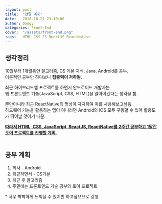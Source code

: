 ```yaml
---
layout: post
title:  "연말 계획"
date:   2018-10-21 23:10:00
author: Dongy
categories: Front-End
cover:  "/assets/front-end.png"
tags:	HTML CSS JS ReactJS ReactNative
---
```


## 생각정리
10월부터 1개월동안 알고리즘, CS 기본 지식, Java, Android를 공부.<br>
이론적인 공부만 하다보니 <strong>집중력이 저하됨.</strong><br>

최근 하이브리드앱 프로젝트를 하면서 안드로이드 개발자는<br>
웹 프론트엔드 기술(JavaScript, CSS, HTML)을 알아야겠다는 생각을 함.<br>

뿐만아니라 최근 ReactNative의 명성이 자자하여 이를 사용해보고싶음.<br>
하드웨어 기능을 활용하는 앱이 아니라면 Android와 iOS 모두 구동할 수 있어 활용도가 뛰어날 것이기 때문.<br>

<strong><u>따라서 HTML, CSS, JavaScript, ReactJS, ReactNative를 2주간 공부하고 1달간 토이 프로젝트를 진행할 계획.</u></strong><br><br>

## 공부 계획
<ol>
<li> 회사 - Android </li>
<li> 퇴근하면서 - CS기본 </li>
<li> 퇴근 후 알고리즘 </li>
<li> 주말에는 프론트엔드 기술 공부와 토이 프로젝트 </li>
</ol>
* 너무 빡빡하게 느껴질 수 있지만 하고싶으므로 강행

